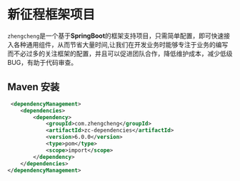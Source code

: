 # 新征程框架项目

`zhengcheng`是一个基于**SpringBoot**的框架支持项目，只需简单配置，即可快速接入各种通用组件，从而节省大量时间,让我们在开发业务时能够专注于业务的编写而不必过多的关注框架的配置，并且可以促进团队合作，降低维护成本，减少低级BUG，有助于代码审查。

## Maven 安装

```xml
 <dependencyManagement>
    <dependencies>
        <dependency>
            <groupId>com.zhengcheng</groupId>
            <artifactId>zc-dependencies</artifactId>
            <version>6.0.0</version>
            <type>pom</type>
            <scope>import</scope>
        </dependency>
    </dependencies>
</dependencyManagement>
```


